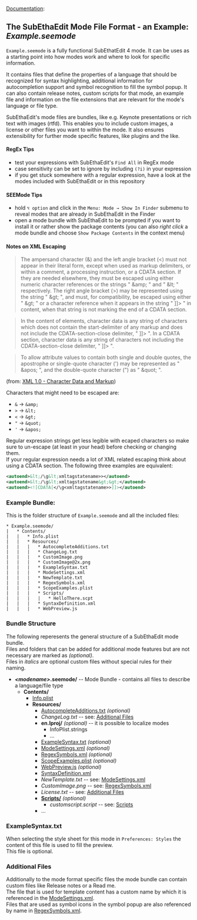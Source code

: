 [Documentation][ModeExample]:
## The SubEthaEdit Mode File Format - an Example: _Example.seemode_

`Example.seemode` is a fully functional SubEthatEdit 4 mode. It can be uses as a starting point into how modes work and where to look for specific information. 

It contains files that define the properties of a language that should be recognized for syntax highlighting, additional information for autocompletion support and symbol recognition to fill the symbol popup. It can also contain release notes, custom scripts for that mode, an example file and information on the file extensions that are relevant for the mode's language or file type.

SubEthaEdit's mode files are bundles, like e.g. Keynote presentations or rich text with images (rtfd). This enables you to include custom images, a license or other files you want to within the mode. It also ensures extensibility for further mode specific features, like plugins and the like.


#### RegEx Tips

* test your expressions with SubEthaEdit's `Find All` in RegEx mode  
* case sensitivity can be set to ignore by including `(?i)` in your expression 
* if you get stuck somewhere with a regular expression, have a look at the modes included with SubEthaEdit or in this repository


#### SEEMode Tips

* hold `⌥ option` and click in the `Menu: Mode → Show In Finder` submenu to reveal modes that are already in SubEthaEdit in the Finder
* open a mode bundle with SubEthaEdit to be prompted if you want to install it or rather show the package contents (you can also _right click_ a mode bundle and choose `Show Package Contents` in the context menu)

#### Notes on XML Escaping

> The ampersand character (&) and the left angle bracket (<) must not appear in their literal form, except when used as markup delimiters, or within a comment, a processing instruction, or a CDATA section. If they are needed elsewhere, they must be escaped using either numeric character references or the strings " &amp;amp; " and " &amp;lt; " respectively. The right angle bracket (>) may be represented using the string " &amp;gt; ", and must, for compatibility, be escaped using either " &amp;gt; " or a character reference when it appears in the string " ]]> " in content, when that string is not marking the end of a CDATA section.

> In the content of elements, character data is any string of characters which does not contain the start-delimiter of any markup and does not include the CDATA-section-close delimiter, " ]]> ". In a CDATA section, character data is any string of characters not including the CDATA-section-close delimiter, " ]]> ".

> To allow attribute values to contain both single and double quotes, the apostrophe or single-quote character (') may be represented as " &amp;apos; ", and the double-quote character (") as " &amp;quot; ".

(from: [XML 1.0 - Character Data and Markup][W3CXML])

Characters that might need to be escaped are:

* `&` → `&amp;` 
* `>` → `&lt;`
* `<` → `&gt;`
* `"` → `&quot;` 
* `'` → `&apos;`

Regular expression strings get less legible with ecaped characters so make sure to un-escape (at least in your head) before checking or changing them.  
If your regular expression needs a lot of XML related escaping think about using a CDATA section. The following three examples are equivalent:

```xml
<autoend>&lt;/\g&lt;xmltagstatename>></autoend>
<autoend>&lt;/\g&lt;xmltagstatename&gt;&gt;</autoend>
<autoend><![CDATA[</\g<xmltagstatename>>]]></autoend>
```


### Example Bundle:
This is the folder structure of `Example.seemode` and all the included files:

```
* Example.seemode/
|	* Contents/
|	|	* Info.plist
|	|	* Resources/
|	|	|	* AutocompleteAdditions.txt
|	|	|	* ChangeLog.txt
|	|	|	* CustomImage.png
|	|	|	* CustomImage@2x.png
|	|	|	* ExampleSyntax.txt
|	|	|	* ModeSettings.xml
|	|	|	* NewTemplate.txt
|	|	|	* RegexSymbols.xml
|	|	|	* ScopeExamples.plist
|	|	|	* Scripts/
|	|	|	|	* HelloThere.scpt
|	|	|	* SyntaxDefinition.xml
|   |   |   * WebPreview.js
```	
	

### Bundle Structure

The following reperesents the general structure of a SubEthaEdit mode bundle.  
Files and folders that can be added for additional mode features but are not necessary are marked as _(optional)_.  
Files in _italics_ are optional custom files without special rules for their naming.   

* **_&lt;modename&gt;_.seemode/** -- Mode Bundle - contains all files to describe a language/file type
	* **Contents/**
		* [Info.plist][Info_plist]
		* **Resources/**
			* [AutocompleteAdditions.txt][AutocompleteAdditions_txt] _(optional)_
			* _ChangeLog.txt_ -- see: [Additional Files](#AdditionalFiles)
			* **en.lproj/** _(optional)_ -- it is possible to localize modes
				* InfoPlist.strings	
				* …
			* [ExampleSyntax.txt](#ExampleSyntax_txt) _(optional)_ 
			* [ModeSettings.xml][ModeSettings_xml] _(optional)_
			* [RegexSymbols.xml][RegexSymbols_xml] _(optional)_
			* [ScopeExamples.plist][ScopeExamples_plist] _(optional)_
			* [WebPreview.js][WebPreview_js] _(optional)_
			* [SyntaxDefinition.xml][SyntaxDefinition_xml]
			* _NewTemplate.txt_ -- see: [ModeSettings.xml][ModeSettings_xml]
			* _CustomImage.png_ -- see: [RegexSymbols.xml][RegexSymbols_xml]
			* _License.txt_ -- see: [Additional Files](#AdditionalFiles)
			* [**Scripts/**][ModeScripts] _(optional)_
				* _customscript.script_ -- see: [Scripts][ModeScripts]
			* …


### <a name="ExampleSyntax_txt"></a> ExampleSyntax.txt
When selecting the style sheet for this mode in `Preferences: Styles` the content of this file is used to fill the preview.  
This file is optional.


### <a name="AdditionalFiles"></a> Additional Files
Additionally to the mode format specific files the mode bundle can contain custom files like Release notes or a Read me.   
The file that is used for template content has a custom name by which it is referenced in the [ModeSettings.xml][ModeSettings_xml].  
Files that are used as symbol icons in the symbol popup are also referenced by name in [RegexSymbols.xml][RegexSymbols_xml]. 



<!-- Referenced Files -->
[ModeScripts]: Documentation/ModeScripts.md "ModeScripts.md"
[AutocompleteAdditions_txt]: Documentation/AutocompleteAdditions_txt.md "AutocompleteAdditions_txt.md"
[Info_plist]: Documentation/Info_plist.md "Info_plist.md"
[ModeSettings_xml]: Documentation/ModeSettings_xml.md "ModeSettings_xml.md"
[RegexSymbols_xml]: Documentation/RegexSymbols_xml.md "RegexSymbols_xml.md"
[ScopeExamples_plist]: Documentation/ScopeExamples_plist.md "ScopeExamples_plist.md"
[SyntaxDefinition_xml]: Documentation/SyntaxDefinition_xml.md "SyntaxDefinition_xml.md"
[WebPreview_js]: Documentation/WebPreview_js.md "WebPreview_js.md"

<!-- Referenced Paths -->
[ModeExample]: . "SubEthaEdit 4 Example Mode Documentation"

<!-- Referenced URLs -->
[W3CXML]: http://www.w3.org/TR/2008/REC-xml-20081126/#syntax "Extensible Markup Language (XML) 1.0 - Character Data and Markup"
